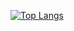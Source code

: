 [![Top Langs](https://github-readme-stats.vercel.app/api/top-langs/?username=anuraghazra&&hide=GLSL)](https://github.com/anuraghazra/github-readme-stats)
